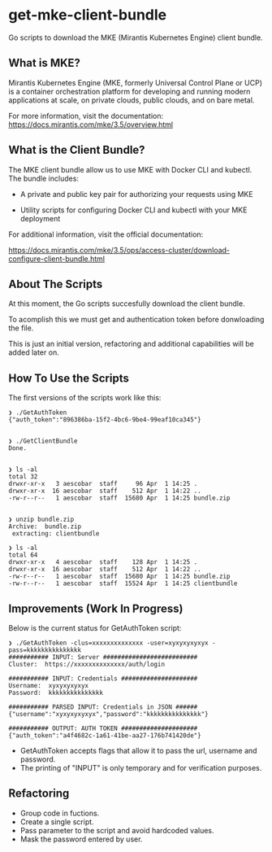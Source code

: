 # get-mke-client-bundle

Go scripts to download the MKE (Mirantis Kubernetes Engine) client bundle.


## What is MKE? 

Mirantis Kubernetes Engine (MKE, formerly Universal Control Plane or UCP) is a container orchestration platform for developing and running modern applications at scale, on private clouds, public clouds, and on bare metal.

For more information, visit the documentation: https://docs.mirantis.com/mke/3.5/overview.html

## What is the Client Bundle?

The MKE client bundle allow us to use MKE with Docker CLI and kubectl. The bundle includes:

- A private and public key pair for authorizing your requests using MKE

- Utility scripts for configuring Docker CLI and kubectl with your MKE deployment

For additional information, visit the official documentation:

https://docs.mirantis.com/mke/3.5/ops/access-cluster/download-configure-client-bundle.html



## About The Scripts

At this moment, the Go scripts succesfully download the client bundle. 

To acomplish this we must get and authentication token before donwloading the file.

This is just an initial version, refactoring and additional capabilities will be added later on.

## How To Use the Scripts

The first versions of the scripts work like this:

```
❯ ./GetAuthToken
{"auth_token":"896386ba-15f2-4bc6-9be4-99eaf10ca345"}


❯ ./GetClientBundle
Done.


❯ ls -al
total 32
drwxr-xr-x   3 aescobar  staff     96 Apr  1 14:25 .
drwxr-xr-x  16 aescobar  staff    512 Apr  1 14:22 ..
-rw-r--r--   1 aescobar  staff  15680 Apr  1 14:25 bundle.zip


❯ unzip bundle.zip
Archive:  bundle.zip
 extracting: clientbundle

❯ ls -al
total 64
drwxr-xr-x   4 aescobar  staff    128 Apr  1 14:25 .
drwxr-xr-x  16 aescobar  staff    512 Apr  1 14:22 ..
-rw-r--r--   1 aescobar  staff  15680 Apr  1 14:25 bundle.zip
-rw-r--r--   1 aescobar  staff  15524 Apr  1 14:25 clientbundle
```

## Improvements (Work In Progress)

Below is the current status for GetAuthToken script:

```
❯ ./GetAuthToken -clus=xxxxxxxxxxxxxx -user=xyxyxyxyxyx -pass=kkkkkkkkkkkkkkk
########### INPUT: Server ##########################
Cluster:  https://xxxxxxxxxxxxxx/auth/login
 
########### INPUT: Credentials #####################
Username:  xyxyxyxyxyx
Password:  kkkkkkkkkkkkkkk
 
########### PARSED INPUT: Credentials in JSON ######
{"username":"xyxyxyxyxyx","password":"kkkkkkkkkkkkkkk"}
 
########### OUTPUT: AUTH TOKEN #####################
{"auth_token":"a4f4682c-1a61-41be-aa27-176b741420de"}
```

- GetAuthToken accepts flags that allow it to pass the url, username and password.
- The printing of "INPUT" is only temporary and for verification purposes.
  

## Refactoring

- Group code in fuctions.
- Create a single script.
- Pass parameter to the script and avoid hardcoded values.
- Mask the password entered by user.




